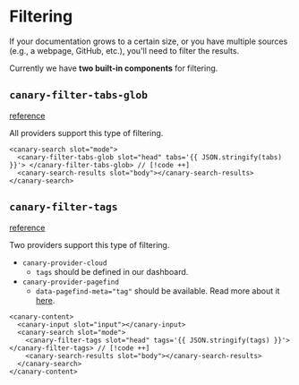 <script setup lang="ts">
import { onMounted, ref, computed } from "vue";
import { useData } from "vitepress";

import { data } from "@data/url_cloud.data";

const loaded = ref(false);

const tabs = ref([
  { name: "All", pattern: "**/*" },
  { name: "Local", pattern: "**/local/**" },
  { name: "Cloud", pattern: "**/cloud/**" }
]);

const tags = ref(["Local", "Cloud"].join(","));

onMounted(() => {
  Promise.all([
    import("@getcanary/web/components/canary-root.js"),
    import("@getcanary/web/components/canary-provider-vitepress-minisearch.js"),
    import("@getcanary/web/components/canary-content.js"),
    import("@getcanary/web/components/canary-input.js"),
    import("@getcanary/web/components/canary-search.js"),
    import("@getcanary/web/components/canary-search-results.js"),
    import("@getcanary/web/components/canary-filter-tabs-glob.js"),
  ]).then(() => {
    loaded.value = true;
  });
});

const { localeIndex } = useData();
</script>

# Filtering

If your documentation grows to a certain size, or you have multiple sources (e.g., a webpage, GitHub, etc.), you'll need to filter the results.

Currently we have **two built-in components** for filtering.

## `canary-filter-tabs-glob`

[reference](/docs/reference/components#canary-filter-tabs-glob)

All providers support this type of filtering.

```html-vue
<canary-search slot="mode">
  <canary-filter-tabs-glob slot="head" tabs='{{ JSON.stringify(tabs) }}'> </canary-filter-tabs-glob> // [!code ++]
  <canary-search-results slot="body"></canary-search-results>
</canary-search>
```

<canary-root framework="vitepress" query="vitepress" v-if="loaded">
  <canary-provider-vitepress-minisearch :localeIndex="localeIndex">
    <canary-content>
        <canary-input slot="input"></canary-input>
        <canary-search slot="mode">
          <canary-filter-tabs-glob slot="head" :tabs="JSON.stringify(tabs)"></canary-filter-tabs-glob>
          <canary-search-results slot="body"></canary-search-results>
        </canary-search>
    </canary-content>
  </canary-provider-vitepress-minisearch>
</canary-root>

## `canary-filter-tags`

[reference](/docs/reference/components#canary-filter-tags)

Two providers support this type of filtering.

- `canary-provider-cloud`
  - `tags` should be defined in our dashboard.
- `canary-provider-pagefind`
  - `data-pagefind-meta="tag"` should be available. Read more about it [here](https://pagefind.app/docs/metadata/).

```html-vue
<canary-content>
  <canary-input slot="input"></canary-input>
  <canary-search slot="mode">
    <canary-filter-tags slot="head" tags='{{ JSON.stringify(tags) }}'></canary-filter-tags> // [!code ++]
    <canary-search-results slot="body"></canary-search-results>
  </canary-search>
</canary-content>
```

<canary-root framework="vitepress" query="vitepress" v-if="loaded">
  <canary-provider-cloud
    :project-key="data.key"
    :api-base="data.base"
    sources="canary_webpage"
  >
    <canary-content>
      <canary-input slot="input"></canary-input>
      <canary-search slot="mode">
        <canary-filter-tags slot="head" :tags="tags"></canary-filter-tags>
        <canary-search-results slot="body"></canary-search-results>
      </canary-search>
    </canary-content>
  </canary-provider-cloud>
</canary-root>

<style scoped>
  canary-root {
    --canary-content-max-width: 690px;
    --canary-content-max-height: 300px;
    --canary-color-primary-c: 0.05;
    --canary-color-primary-h: 90;
  }
</style>
